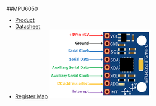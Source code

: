 ##MPU6050
- [Product](https://www.electronicscomp.com/mpu6050-triple-axis-gyro-accelerometer-module)
- [Datasheet](https://github.com/balaji303/BeagleBoneBlackC/blob/main_dev/documents/MPU-6000-Datasheet1.pdf)
- [Register Map](https://github.com/balaji303/BeagleBoneBlackC/blob/main_dev/documents/MPU-6000-Register-Map1.pdf)
![PinOut](https://github.com/balaji303/BeagleBoneBlackC/blob/main_dev/documents/picture/MPU6050.png)
